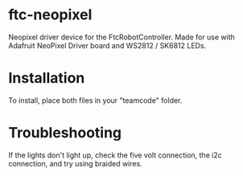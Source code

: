 # ftc-neopixel
Neopixel driver device for the FtcRobotController. Made for use with Adafruit NeoPixel Driver board and WS2812 / SK6812 LEDs.

# Installation
To install, place both files in your "teamcode" folder.

# Troubleshooting
If the lights don't light up, check the five volt connection, the i2c connection, and try using braided wires.
